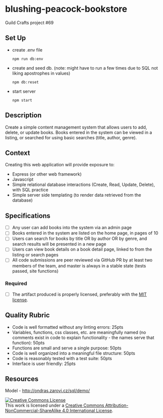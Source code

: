 # blushing-peacock-bookstore
Guild Crafts project #69

## Set Up
- create .env file
  ```
  npm run db:env
  ```
- create and seed db. (note: might have to run a few times due to SQL not liking apostrophes in values)
  ```
  npm db:reset
  ```
- start server
  ```
  npm start
  ```


## Description

Create a simple content management system that allows users to add, delete, or update books.  Books entered in the system can be viewed in a listing, or searched for using basic searches (title, author, genre).

## Context

Creating this web application will provide exposure to:
- Express (or other web framework)
- Javascript
- Simple relational database interactions (Create, Read, Update, Delete), with SQL practice
- Simple server side templating (to render data retrieved from the database)

## Specifications
- [ ] Any user can add books into the system via an admin page
- [ ] Books entered in the system are listed on the home page, in pages of 10
- [ ] Users can search for books by title OR by author OR by genre, and search results will be presented in a new page
- [ ] Users can view book details on a book detail page, linked to from the listing or search pages
- [ ] All code submissions are peer reviewed via GitHub PR by at least two members of the team, and master is always in a stable state (tests passed, site functions)
### Required
- [ ] The artifact produced is properly licensed, preferably with the [MIT license](https://opensource.org/licenses/MIT).

## Quality Rubric
- Code is well formatted without any linting errors: 25pts
- Variables, functions, css classes, etc. are meaningfully named (no comments exist in code to explain functionality - the names serve that function): 50pts
- Functions are small and serve a single purpose: 50pts
- Code is well organized into a meaningful file structure: 50pts
- Code is reasonably tested with a test suite: 50pts
- Interface is user friendly: 25pts

## Resources

Model - http://ondras.zarovi.cz/sql/demo/

<!-- LICENSE -->

<a rel="license" href="http://creativecommons.org/licenses/by-nc-sa/4.0/"><img alt="Creative Commons License" style="border-width:0" src="https://i.creativecommons.org/l/by-nc-sa/4.0/80x15.png" /></a>
<br />This work is licensed under a <a rel="license" href="http://creativecommons.org/licenses/by-nc-sa/4.0/">Creative Commons Attribution-NonCommercial-ShareAlike 4.0 International License</a>.
